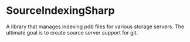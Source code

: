 SourceIndexingSharp
===================

A library that manages indexing pdb files for various storage servers. The ultimate goal is to create source server support for git.
